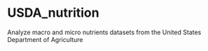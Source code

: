 # USDA_nutrition
Analyze macro and micro nutrients datasets from the United States Department of Agriculture
